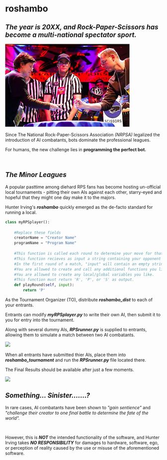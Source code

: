 # roshambo

## _The year is 20XX, and Rock-Paper-Scissors has become a multi-national spectator sport._

<img src="https://github.com/hunterirving/roshambo/blob/master/photo-rock_paper_scissors2.jpg">

Since The National Rock-Paper-Scissors Association _(NRPSA)_ legalized the introduction of AI combatants, bots dominate the professional leagues.



For humans, the new challenge lies in __programming the perfect bot.__

<br>

## _The Minor Leagues_

A popular pasttime among diehard RPS fans has become hosting un-official local tournaments - pitting their own AIs against each other, starry-eyed and hopeful that they might one day make it to the majors.

Hunter Irving's ___roshambo___ quickly emerged as the de-facto standard for running a local.

```python
class myRPSplayer():

    #Replace these fields
    creatorName = "Creator Name"
    programName = "Program Name"

    #This function is called each round to determine your move for that round.
    #This function recieves as input a string containing your opponent's move from the last round.
    #In the first round of a match, "input" will contain an empty string.
    #You are allowed to create and call any additional functions you like.
    #You are allowed to create any local/global variables you like.
    #This function must return 'R', 'P', or 'S' as output.
    def playRound(self, input):
        return 'P'
```

As the Tournament Organizer (TO), distribute ___roshambo_dist___ to each of your entrants.

Entrants can modify ___myRPSplayer.py___ to write their own AI, then submit it to you for entry into the tournament.

Along with several dummy AIs, ___RPSrunner.py___ is supplied to entrants, allowing them to simulate a match between two AI combatants.

<img src="testin">

When all entrants have submitted thier AIs, place them into ___roshambo_tournament___ and run the ___RPSrunner.py___ file located there.

The Final Results should be available after just a few moments.

<img src="winner">

## _Something... Sinister.......?_

In rare cases, AI combatants have been shown to _"gain sentience"_ and _"challenge their creator to one final battle to determine the fate of the world"._

<img src="">

However, this is ___NOT___ the intended functionality of the software, and Hunter Irving takes ___NO RESPONSIBILITY___ for damages to hardware, software, ego, or perception of reality caused by the use or misuse of the aforementioned software.

